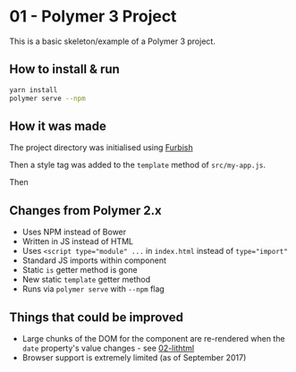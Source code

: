 # 01 - Polymer 3 Project

This is a basic skeleton/example of a Polymer 3 project.

## How to install & run

```sh
yarn install
polymer serve --npm
```

## How it was made

The project directory was initialised using
[Furbish](https://github.com/MentallyFriendly/furbish)

Then a style tag was added to the `template` method
of `src/my-app.js`.

Then 

## Changes from Polymer 2.x

- Uses NPM instead of Bower
- Written in JS instead of HTML
- Uses `<script type="module" ...` in `index.html` instead
  of `type="import"`
- Standard JS imports within component
- Static `is` getter method is gone
- New static `template` getter method
- Runs via `polymer serve` with `--npm` flag

## Things that could be improved

- Large chunks of the DOM for the component are re-rendered
  when the `date` property's value changes - see
  [02-lithtml](../02-lithtml)
- Browser support is extremely limited (as of September
  2017)
